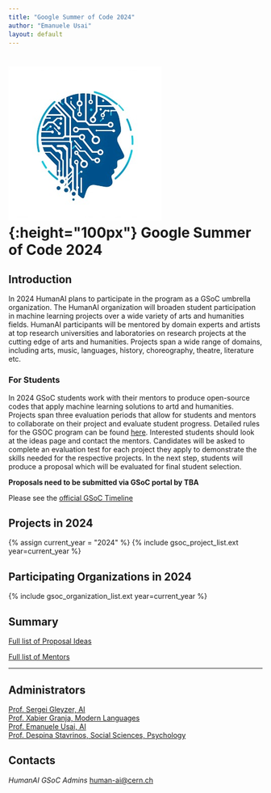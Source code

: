 ```yaml
---
title: "Google Summer of Code 2024"
author: "Emanuele Usai"
layout: default
---
```


# ![](/images/CERN-HSF-GSoC-logo.png){:height="100px"} Google Summer of Code 2024

## Introduction

In 2024 HumanAI plans to participate in the program as a GSoC umbrella organization.
The HumanAI organization will broaden student participation in machine learning projects over a wide variety of arts and humanities fields.
HumanAI participants will be mentored by domain experts and artists at top research universities and laboratories on research projects at the cutting edge of arts and humanities.
Projects span a wide range of domains, including arts, music, languages, history, choreography, theatre, literature etc.



### For Students


In 2024 GSoC students work with their mentors to produce open-source codes that apply machine learning solutions to artd and humanities. Projects span three evaluation periods that allow for students and mentors to collaborate on their project and evaluate student progress. Detailed rules for the GSOC program can be found [here](https://summerofcode.withgoogle.com/rules/).
Interested students should look at the ideas page and contact the mentors. Candidates will be asked to complete an evaluation test for each project they apply to demonstrate the skills needed for the respective projects.
In the next step, students will produce a proposal which will be evaluated for final student selection.  

**Proposals need to be submitted via GSoC portal by TBA**


Please see the [official GSoC Timeline](https://summerofcode.withgoogle.com/how-it-works/)



## Projects in 2024

{% assign current_year = "2024" %}
{% include gsoc_project_list.ext year=current_year %}

## Participating Organizations in 2024

{% include gsoc_organization_list.ext year=current_year %}

## Summary

[Full list of Proposal Ideas](/gsoc/2024/summary.html)

[Full list of Mentors](/gsoc/2024/mentors.html)

---

## Administrators


<a href="http://sergeigleyzer.com/" target="_blank">Prof. Sergei Gleyzer, AI</a> <br>
<a href="https://xgranja.people.ua.edu/" target="_blank">Prof. Xabier Granja, Modern Languages</a> <br>
<a href="https://emanueleusai.com" target="_blank">Prof. Emanuele Usai, AI</a> <br>
<a href="https://psychology.ua.edu/people/despina-stavrinosa/" target="_blank">Prof. Despina Stavrinos, Social Sciences, Psychology</a> <br>


## Contacts

*HumanAI GSoC Admins* [human-ai@cern.ch](mailto:human-ai@cern.ch)


